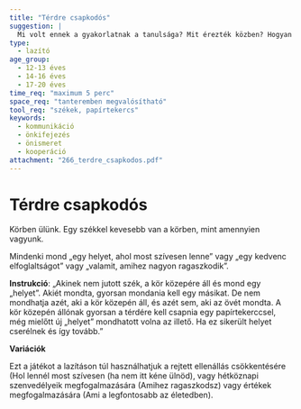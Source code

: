 ```yaml
---
title: "Térdre csapkodós"
suggestion: | 
  Mi volt ennek a gyakorlatnak a tanulsága? Mit érezték közben? Hogyan látod saját a gyakorlat közben játszott szerepedet?
type:
  - lazító
age_group:
  - 12-13 éves
  - 14-16 éves
  - 17-20 éves
time_req: "maximum 5 perc"
space_req: "tanteremben megvalósítható"
tool_req: "székek, papírtekercs"
keywords: 
  - kommunikáció
  - önkifejezés
  - önismeret
  - kooperáció
attachment: "266_terdre_csapkodos.pdf"
---
```


# Térdre csapkodós

Körben ülünk. Egy székkel kevesebb van a körben, mint amennyien vagyunk.

Mindenki mond „egy helyet, ahol most szívesen lenne” vagy „egy kedvenc elfoglaltságot” vagy „valamit, amihez nagyon ragaszkodik”.

 **Instrukció**: „Akinek nem jutott szék, a kör közepére áll és mond egy „helyet”. Akiét mondta, gyorsan mondania kell egy másikat. De nem mondhatja azét, aki a kör közepén áll, és azét sem, aki az övét mondta. A kör közepén állónak gyorsan a térdére kell csapnia egy papírtekerccsel, még mielőtt új „helyet” mondhatott volna az illető. Ha ez sikerült helyet cserélnek és így tovább.”

 **Variációk**

Ezt a játékot a lazításon túl használhatjuk a rejtett ellenállás csökkentésére (Hol lennél most szívesen (ha nem itt kéne ülnöd), vagy hétköznapi szenvedélyeik megfogalmazására (Amihez ragaszkodsz) vagy értékek megfogalmazására (Ami a legfontosabb az életedben).
  
  

